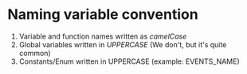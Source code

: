 # Naming variable convention
1.  Variable and function names written as *camelCase*
2.  Global variables written in *UPPERCASE* (We don't, but it's quite common)
3.  Constants/Enum written in UPPERCASE (example: EVENTS_NAME)
  